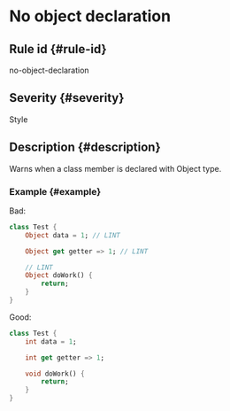# No object declaration

## Rule id {#rule-id}

no-object-declaration

## Severity {#severity}

Style

## Description {#description}

Warns when a class member is declared with Object type.

### Example {#example}

Bad:

```dart
class Test {
    Object data = 1; // LINT

    Object get getter => 1; // LINT

    // LINT
    Object doWork() {
        return;
    }
}
```

Good:

```dart
class Test {
    int data = 1;

    int get getter => 1;

    void doWork() {
        return;
    }
}
```
